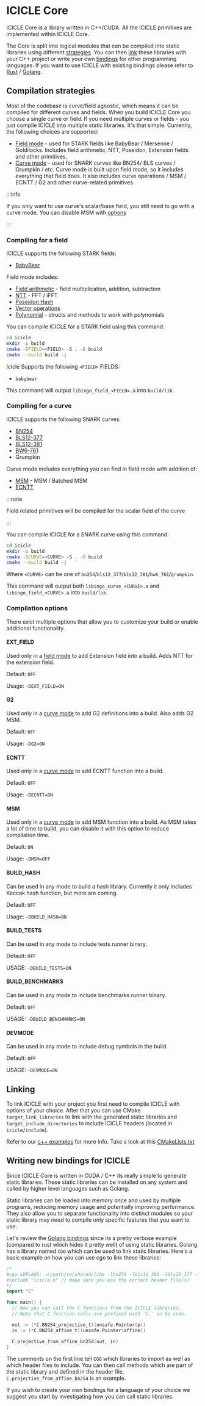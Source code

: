 # ICICLE Core

ICICLE Core is a library written in C++/CUDA. All the ICICLE primitives are implemented within ICICLE Core.

The Core is split into logical modules that can be compiled into static libraries using different [strategies](#compilation-strategies). You can then [link](#linking) these libraries with your C++ project or write your own [bindings](#writing-new-bindings-for-icicle) for other programming languages. If you want to use ICICLE with existing bindings please refer to [Rust](/icicle/rust-bindings) / [Golang](/icicle/golang-bindings).

## Compilation strategies

Most of the codebase is curve/field agnostic, which means it can be compiled for different curves and fields. When you build ICICLE Core you choose a single curve or field. If you need multiple curves or fields  - you just compile ICICLE into multiple static libraries. It's that simple. Currently, the following choices are supported:

 - [Field mode](#compiling-for-a-field) - used for STARK fields like BabyBear / Mersenne / Goldilocks. Includes field arithmetic, NTT, Poseidon, Extension fields and other primitives.
 - [Curve mode](#compiling-for-a-curve) - used for SNARK curves like BN254/ BLS curves / Grumpkin / etc. Curve mode is built upon field mode, so it includes everything that field does. It also includes curve operations / MSM / ECNTT / G2 and other curve-related primitives.

:::info

If you only want to use curve's scalar/base field, you still need to go with a curve mode. You can disable MSM with [options](#compilation-options)

:::

### Compiling for a field

ICICLE supports the following STARK fields:
 - [BabyBear](https://eprint.iacr.org/2023/824.pdf)

Field mode includes:
 - [Field arithmetic](https://github.com/ingonyama-zk/icicle/blob/main/icicle/include/fields/field.cuh) - field multiplication, addition, subtraction
 - [NTT](icicle/primitives/ntt) - FFT / iFFT
 - [Poseidon Hash](icicle/primitives/poseidon)
 - [Vector operations](https://github.com/ingonyama-zk/icicle/blob/main/icicle/include/vec_ops/vec_ops.cuh)
 - [Polynomial](#) - structs and methods to work with polynomials

You can compile ICICLE for a STARK field using this command:

```sh
cd icicle
mkdir -p build
cmake -DFIELD=<FIELD> -S . -B build
cmake --build build -j
```

Icicle Supports the following `<FIELD>` FIELDS:
- `babybear`

This command will output `libingo_field_<FIELD>.a` into `build/lib`.

### Compiling for a curve

ICICLE supports the following SNARK curves:
 - [BN254](https://neuromancer.sk/std/bn/bn254)
 - [BLS12-377](https://neuromancer.sk/std/bls/BLS12-377)
 - [BLS12-381](https://neuromancer.sk/std/bls/BLS12-381)
 - [BW6-761](https://eprint.iacr.org/2020/351)
 - Grumpkin

Curve mode includes everything you can find in field mode with addition of:
 - [MSM](icicle/primitives/msm) - MSM / Batched MSM
 - [ECNTT](#)

:::note

Field related primitives will be compiled for the scalar field of the curve

:::

You can compile ICICLE for a SNARK curve using this command:

```sh
cd icicle
mkdir -p build
cmake -DCURVE=<CURVE> -S . -B build
cmake --build build -j
```

Where `<CURVE>` can be one of `bn254`/`bls12_377`/`bls12_381`/`bw6_761`/`grumpkin`.

This command will output both `libingo_curve_<CURVE>.a` and `libingo_field_<CURVE>.a` into `build/lib`.

### Compilation options

There exist multiple options that allow you to customize your build or enable additional functionality.

#### EXT_FIELD

Used only in a [field mode](#compiling-for-a-field) to add Extension field into a build. Adds NTT for the extension field.

Default: `OFF`

Usage: `-DEXT_FIELD=ON`

#### G2

Used only in a [curve mode](#compiling-for-a-curve) to add G2 definitions into a build. Also adds G2 MSM.

Default: `OFF`

Usage: `-DG2=ON`

#### ECNTT

Used only in a [curve mode](#compiling-for-a-curve) to add ECNTT function into a build.

Default: `OFF`

Usage: `-DECNTT=ON`

#### MSM

Used only in a [curve mode](#compiling-for-a-curve) to add MSM function into a build. As MSM takes a lot of time to build, you can disable it with this option to reduce compilation time.

Default: `ON`

Usage: `-DMSM=OFF`

#### BUILD_HASH

Can be used in any mode to build a hash library. Currently it only includes Keccak hash function, but more are coming.

Default: `OFF`

Usage: `-DBUILD_HASH=ON`

#### BUILD_TESTS

Can be used in any mode to include tests runner binary.

Default: `OFF`

USAGE: `-DBUILD_TESTS=ON`

#### BUILD_BENCHMARKS

Can be used in any mode to include benchmarks runner binary.

Default: `OFF`

USAGE: `-DBUILD_BENCHMARKS=ON`

#### DEVMODE

Can be used in any mode to include debug symbols in the build.

Default: `OFF`

USAGE: `-DEVMODE=ON`

## Linking

To link ICICLE with your project you first need to compile ICICLE with options of your choice. After that you can use CMake `target_link_libraries` to link with the generated static libraries and `target_include_directories` to include ICICLE headers (located in `icicle/include`).

Refer to our [c++ examples](https://github.com/ingonyama-zk/icicle/tree/main/examples/c%2B%2B) for more info. Take a look at this [CMakeLists.txt](https://github.com/ingonyama-zk/icicle/blob/main/examples/c%2B%2B/msm/CMakeLists.txt#L22)


## Writing new bindings for ICICLE

Since ICICLE Core is written in CUDA / C++ its really simple to generate static libraries. These static libraries can be installed on any system and called by higher level languages such as Golang.

Static libraries can be loaded into memory once and used by multiple programs, reducing memory usage and potentially improving performance. They also allow you to separate functionality into distinct modules so your static library may need to compile only specific features that you want to use.

Let's review the [Golang bindings](golang-bindings.md) since its a pretty verbose example (compared to rust which hides it pretty well) of using static libraries. Golang has a library named `CGO` which can be used to link static libraries. Here's a basic example on how you can use cgo to link these libraries:

```go
/*
#cgo LDFLAGS: -L/path/to/shared/libs -lbn254 -lbls12_381 -lbls12_377 -lbw6_671
#include "icicle.h" // make sure you use the correct header file(s)
*/
import "C"

func main() {
  // Now you can call the C functions from the ICICLE libraries.
  // Note that C function calls are prefixed with 'C.' in Go code.

  out := (*C.BN254_projective_t)(unsafe.Pointer(p))
  in := (*C.BN254_affine_t)(unsafe.Pointer(affine))

  C.projective_from_affine_bn254(out, in)
}
```

The comments on the first line tell `CGO` which libraries to import as well as which header files to include. You can then call methods which are part of the static library and defined in the header file, `C.projective_from_affine_bn254` is an example.

If you wish to create your own bindings for a language of your choice we suggest you start by investigating how you can call static libraries.